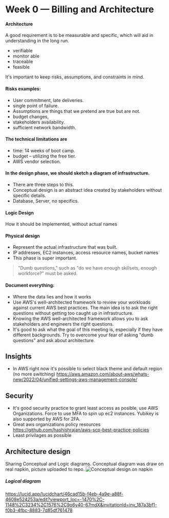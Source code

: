 # Week 0 — Billing and Architecture

#### Architecture

A good requirement is to be measurable and specific, which will aid in understanding in the long run.
* verifiable
* monitor able
* traceable
* feasible

It's important to keep risks, assumptions, and constraints in mind.

#### Risks examples:

* User commitment, late deliveries.
* single point of failure.
* Assumptions are things that we pretend are true but are not.
* budget changes,
* stakeholders availability.
* sufficient network bandwidth.

#### The technical limitations are

* time: 14 weeks of boot camp.
* budget – utilizing the free tier.
* AWS vendor selection.
#### In the design phase, we should sketch a diagram of infrastructure.

* There are three steps to this.
* Conceptual design is an abstract idea created by stakeholders without specific details.
* Database, Server, no specifics.
#### Logic Design

How it should be implemented, without actual names

#### Physical design

* Represent the actual infrastructure that was built.
* IP addresses, EC2 instances, access resource names, bucket names
* This phase is super important.

> "Dumb questions," such as "do we have enough skillsets, enough workforce?" must be asked.

#### Document everything:

* Where the data lies and how it works
* Use AWS's well-architected framework to review your workloads against current AWS best practices. The main idea is to ask the right questions without getting too caught up in infrastructure.
* Knowing the AWS well-architected framework allows you to ask stakeholders and engineers the right questions.
* It's good to ask what the goal of this meeting is, especially if they have different backgrounds. Try to overcome your fear of asking "dumb questions" and ask about architecture.

## Insights
* In AWS right now it's possible to select black theme and default region (no more switching) https://aws.amazon.com/about-aws/whats-new/2022/04/unified-settings-aws-management-console/

## Security
* It's good security practice to grant least access as posible, use AWS Organizations. Force to use MFA to spin up ec2 instances. Yubikey is also supported by AWS for 2FA.
* Great aws organizations policy resources https://github.com/hashishrajan/aws-scp-best-practice-policies
* Least privilages as possible

## Architecture design
Sharing Conceptual and Logic diagrams. Conceptual diagram was draw on real napkin, picture uploaded to repo.
![Conceptual design on napkin](./conceptual-design-diagram.jpg "Conceptual design draw on napkin")
##### Logical diagram
https://lucid.app/lucidchart/46cad15b-f4eb-4a9e-a88f-4608e524253a/edit?viewport_loc=-1470%2C-1148%2C3234%2C1576%2C9o6y40-67mdX&invitationId=inv_187a3bf1-f0b3-4fbc-8883-7d85df761478